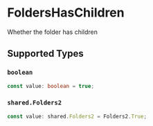 # FoldersHasChildren

Whether the folder has children


## Supported Types

### `boolean`

```typescript
const value: boolean = true;
```

### `shared.Folders2`

```typescript
const value: shared.Folders2 = Folders2.True;
```

